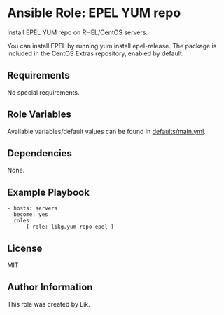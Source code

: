 # Ansible Role: EPEL YUM repo

Install EPEL YUM repo on RHEL/CentOS servers.

You can install EPEL by running yum install epel-release. The package is included in the CentOS Extras repository, enabled by default.

## Requirements

No special requirements.

## Role Variables

Available variables/default values can be found in [defaults/main.yml](defaults/main.yml).

## Dependencies

None.

## Example Playbook

    - hosts: servers
      become: yes
      roles:
        - { role: likg.yum-repo-epel }

## License

MIT

## Author Information

This role was created by Lik.
